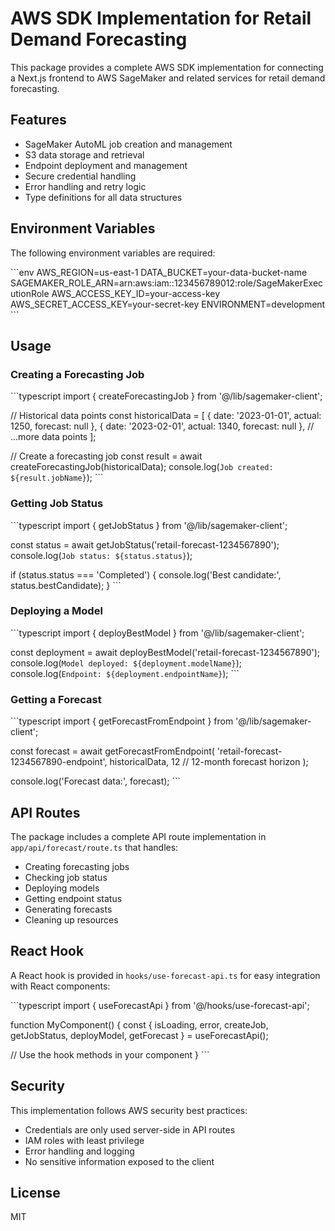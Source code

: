 # AWS SDK Implementation for Retail Demand Forecasting

This package provides a complete AWS SDK implementation for connecting a Next.js frontend to AWS SageMaker and related services for retail demand forecasting.

## Features

- SageMaker AutoML job creation and management
- S3 data storage and retrieval
- Endpoint deployment and management
- Secure credential handling
- Error handling and retry logic
- Type definitions for all data structures

## Environment Variables

The following environment variables are required:

\`\`\`env
AWS_REGION=us-east-1
DATA_BUCKET=your-data-bucket-name
SAGEMAKER_ROLE_ARN=arn:aws:iam::123456789012:role/SageMakerExecutionRole
AWS_ACCESS_KEY_ID=your-access-key
AWS_SECRET_ACCESS_KEY=your-secret-key
ENVIRONMENT=development
\`\`\`

## Usage

### Creating a Forecasting Job

\`\`\`typescript
import { createForecastingJob } from '@/lib/sagemaker-client';

// Historical data points
const historicalData = [
  { date: '2023-01-01', actual: 1250, forecast: null },
  { date: '2023-02-01', actual: 1340, forecast: null },
  // ...more data points
];

// Create a forecasting job
const result = await createForecastingJob(historicalData);
console.log(`Job created: ${result.jobName}`);
\`\`\`

### Getting Job Status

\`\`\`typescript
import { getJobStatus } from '@/lib/sagemaker-client';

const status = await getJobStatus('retail-forecast-1234567890');
console.log(`Job status: ${status.status}`);

if (status.status === 'Completed') {
  console.log('Best candidate:', status.bestCandidate);
}
\`\`\`

### Deploying a Model

\`\`\`typescript
import { deployBestModel } from '@/lib/sagemaker-client';

const deployment = await deployBestModel('retail-forecast-1234567890');
console.log(`Model deployed: ${deployment.modelName}`);
console.log(`Endpoint: ${deployment.endpointName}`);
\`\`\`

### Getting a Forecast

\`\`\`typescript
import { getForecastFromEndpoint } from '@/lib/sagemaker-client';

const forecast = await getForecastFromEndpoint(
  'retail-forecast-1234567890-endpoint',
  historicalData,
  12 // 12-month forecast horizon
);

console.log('Forecast data:', forecast);
\`\`\`

## API Routes

The package includes a complete API route implementation in `app/api/forecast/route.ts` that handles:

- Creating forecasting jobs
- Checking job status
- Deploying models
- Getting endpoint status
- Generating forecasts
- Cleaning up resources

## React Hook

A React hook is provided in `hooks/use-forecast-api.ts` for easy integration with React components:

\`\`\`typescript
import { useForecastApi } from '@/hooks/use-forecast-api';

function MyComponent() {
  const { 
    isLoading, 
    error, 
    createJob, 
    getJobStatus, 
    deployModel, 
    getForecast 
  } = useForecastApi();

  // Use the hook methods in your component
}
\`\`\`

## Security

This implementation follows AWS security best practices:

- Credentials are only used server-side in API routes
- IAM roles with least privilege
- Error handling and logging
- No sensitive information exposed to the client

## License

MIT
